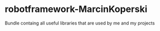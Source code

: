 # robotframework-MarcinKoperski
Bundle containg all useful libraries that are used by me and my projects
